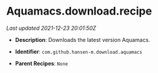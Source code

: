 # Aquamacs.download.recipe

_Last updated 2021-12-23 20:01:50Z_

- **Description**: Downloads the latest version Aquamacs.

- **Identifier**: `com.github.hansen-m.download.aquamacs`

- **Parent Recipes**: `None`
